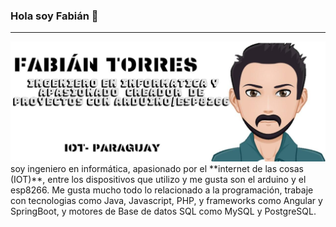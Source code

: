 ### Hola soy Fabián 👋
<hr>
<img src="https://github.com/PinkyFabian96/PinkyFabian96/blob/master/avatar_descriptionV2.jpg">
soy ingeniero en informática, apasionado por el **internet de las cosas (IOT)**, entre los dispositivos que utilizo y me gusta son el arduino y el esp8266.
Me gusta mucho todo lo relacionado a la programación, trabaje con tecnologias como Java, Javascript, PHP, y frameworks como Angular y SpringBoot, y motores de Base de datos SQL como MySQL y PostgreSQL.
<!--
**PinkyFabian96/PinkyFabian96** is a ✨ _special_ ✨ repository because its `README.md` (this file) appears on your GitHub profile.

Here are some ideas to get you started:

- 🔭 I’m currently working on ...
- 🌱 I’m currently learning ...
- 👯 I’m looking to collaborate on ...
- 🤔 I’m looking for help with ...
- 💬 Ask me about ...
- 📫 How to reach me: ...
- 😄 Pronouns: ...
- ⚡ Fun fact: ...
-->
